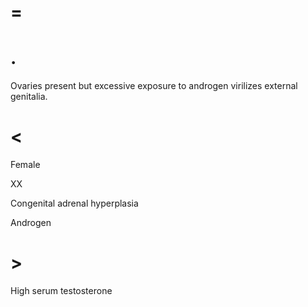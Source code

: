 # =

# .

Ovaries present but excessive exposure to androgen virilizes external genitalia.

# <

Female

XX

Congenital adrenal hyperplasia

Androgen

# >

High serum testosterone
